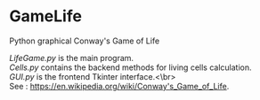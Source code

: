 # GameLife
Python graphical Conway's Game of Life

<i>LifeGame.py</i> is the main program.</br>
<i>Cells.py</i> contains the backend methods for living cells calculation.</br>
<i>GUI.py</i> is the frontend Tkinter interface.<\br>
</br>
See : <a href="https://en.wikipedia.org/wiki/Conway's_Game_of_Life">https://en.wikipedia.org/wiki/Conway's_Game_of_Life</a>.
